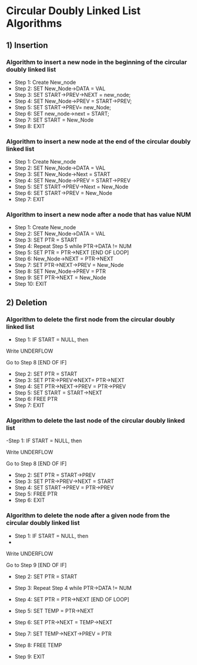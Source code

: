 # Circular Doubly Linked List Algorithms 


## 1) Insertion

### Algorithm to insert a new node in the beginning of the circular doubly linked list
- Step 1: Create New_node
- Step 2: SET New_Node->DATA = VAL
- Step 3: SET START->PREV->NEXT = new_node;
- Step 4: SET New_Node->PREV = START->PREV;
- Step 5: SET START->PREV= new_Node;
- Step 6: SET new_node->next = START;
- Step 7: SET START = New_Node
- Step 8: EXIT


### Algorithm to insert a new node at the end of the circular doubly linked list
- Step 1: Create New_node
- Step 2: SET New_Node->DATA = VAL
- Step 3: SET New_Node->Next = START
- Step 4: SET New_Node->PREV = START->PREV
- Step 5: SET START->PREV->Next = New_Node
- Step 6: SET START->PREV = New_Node
- Step 7: EXIT


### Algorithm to insert a new node after a node that has value NUM
- Step 1: Create New_node
- Step 2: SET New_Node->DATA = VAL
- Step 3: SET PTR = START
- Step 4: Repeat Step 5 while PTR->DATA != NUM
- Step 5: SET PTR = PTR->NEXT
[END OF LOOP]
- Step 6: New_Node->NEXT = PTR->NEXT
- Step 7: SET PTR->NEXT->PREV = New_Node
- Step 8: SET New_Node->PREV = PTR
- Step 9: SET PTR->NEXT = New_Node
- Step 10: EXIT

## 2) Deletion

### Algorithm to delete the first node from the circular doubly linked list
- Step 1: IF START = NULL, then

Write UNDERFLOW

Go to Step 8
[END OF IF]

- Step 2: SET PTR = START
- Step 3: SET PTR->PREV=>NEXT= PTR->NEXT
- Step 4: SET PTR->NEXT->PREV = PTR->PREV
- Step 5: SET START = START->NEXT
- Step 6: FREE PTR
- Step 7: EXIT


### Algorithm to delete the last node of the circular doubly linked list
-Step 1: IF START = NULL, then

Write UNDERFLOW

Go to Step 8
[END OF IF]

- Step 2: SET PTR = START->PREV
- Step 3: SET PTR->PREV->NEXT = START
- Step 4: SET START->PREV = PTR->PREV
- Step 5: FREE PTR
- Step 6: EXIT


### Algorithm to delete the node after a given node from the circular doubly linked list
- Step 1: IF START = NULL, then
- 
Write UNDERFLOW

Go to Step 9
[END OF IF]

- Step 2: SET PTR = START
- Step 3: Repeat Step 4 while PTR->DATA != NUM
- Step 4: SET PTR = PTR->NEXT
[END OF LOOP]

- Step 5: SET TEMP = PTR->NEXT
- Step 6: SET PTR->NEXT = TEMP->NEXT
- Step 7: SET TEMP->NEXT->PREV = PTR
- Step 8: FREE TEMP
- Step 9: EXIT
